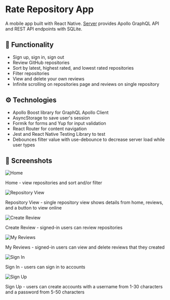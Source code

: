 # Rate Repository App

A mobile app built with React Native. [Server](https://github.com/fullstack-hy2020/rate-repository-api) 
provides Apollo GraphQL API and REST API endpoints with SQLite.

## 🔧 Functionality

- Sign up, sign in, sign out
- Review GitHub repositories
- Sort by latest, highest rated, and lowest rated repositories
- Filter repositories
- View and delete your own reviews
- Infinite scrolling on repositories page and reviews on single repository

## ⚙ Technologies
- Apollo Boost library for GraphQL Apollo Client
- AsyncStorage to save user's session
- Formik for forms and Yup for input validation
- React Router for content navigation
- Jest and React Native Testing Library to test
- Debounces filter value with use-debounce to decrease server load while user types

## 📱 Screenshots
![Home](assets/screenshots/home.png 'Home')

Home - view repositories and sort and/or filter

![Repository View](assets/screenshots/repository-page.png 'Repository View')

Repository View - single repository view shows details from home,
reviews, and a button to view online

![Create Review](assets/screenshots/create-review.png 'Create Review')

Create Review - signed-in users can review repositories

![My Reviews](assets/screenshots/my-reviews.png 'My Reviews')

My Reviews - signed-in users can view and delete reviews that they created

![Sign In](assets/screenshots/sign-in.png 'Sign In')

Sign In - users can sign in to accounts

![Sign Up](assets/screenshots/sign-up.png 'Sign Up')

Sign Up - users can create accounts with a username from 1-30 characters
and a password from 5-50 characters
